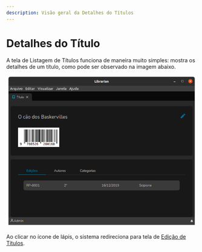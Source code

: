 ```yaml
---
description: Visão geral da Detalhes do Títulos
---
```


# Detalhes do Título

A tela de Listagem de Títulos funciona de maneira muito simples: mostra os detalhes de um título, como pode ser observado na imagem abaixo.

![Tela de Detalhes do Título](../.gitbook/assets/librarian-title-details.png)

Ao clicar no ícone de lápis, o sistema redireciona para tela de [Edição de Títulos](./).

